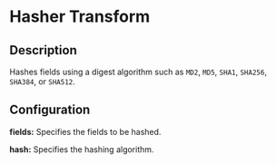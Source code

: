 # Hasher Transform


Description
-----------
Hashes fields using a digest algorithm such as ``MD2``, ``MD5``, ``SHA1``, ``SHA256``, ``SHA384``, or ``SHA512``.


Configuration
-------------
**fields:** Specifies the fields to be hashed.

**hash:** Specifies the hashing algorithm.
